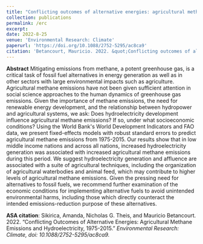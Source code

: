 ```yaml
---
title: "Conflicting outcomes of alternative energies: agricultural methane emissions and hydroelectricity, 1975-2015"
collection: publications
permalink: /erc
excerpt: 
date: 2022-8-25
venue: 'Environmental Research: Climate'
paperurl: 'https://doi.org/10.1088/2752-5295/ac8ca9'
citation: 'Betancourt, Mauricio. 2022. &quot;Conflicting outcomes of alternative energies: agricultural methane emissions and hydroelectricity, 1975-2015. &quot; <i>Environmental Research: CLimate</i>.'
---
```


<b>Abstract</b> Mitigating emissions from methane, a potent greenhouse gas, is a critical task of fossil fuel alternatives in energy generation as well as in other sectors with large environmental impacts such as agriculture. Agricultural methane emissions have not been given sufficient attention in social science approaches to the human dynamics of greenhouse gas emissions. Given the importance of methane emissions, the need for renewable energy development, and the relationship between hydropower and agricultural systems, we ask: Does hydroelectricity development influence agricultural methane emissions? If so, under what socioeconomic conditions? Using the World Bank's World Development Indicators and FAO data, we present fixed-effects models with robust standard errors to predict agricultural methane emissions from 1975-2015. Our results show that in low middle income nations and across all nations, increased hydroelectricity generation was associated with increased agricultural methane emissions during this period. We suggest hydroelectricity generation and affluence are associated with a suite of agricultural techniques, including the organization of agricultural waterbodies and animal feed, which may contribute to higher levels of agricultural methane emissions. Given the pressing need for alternatives to fossil fuels, we recommend further examination of the economic conditions for implementing alternative fuels to avoid unintended environmental harms, including those which directly counteract the intended emissions-reduction purpose of these alternatives.

<b>ASA citation</b>: Sikirica, Amanda, Nicholas G. Theis, and Mauricio Betancourt. 2022. “Conflicting Outcomes of Alternative Energies: Agricultural Methane Emissions and Hydroelectricity, 1975-2015.” <i>Environmental Research: Climate<i>, doi: 10.1088/2752-5295/ac8ca9.



